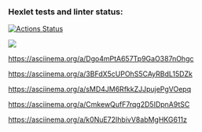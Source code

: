 ### Hexlet tests and linter status:
[![Actions Status](https://github.com/Kaida-by/php-project-lvl1/workflows/hexlet-check/badge.svg)](https://github.com/Kaida-by/php-project-lvl1/actions)

<a href="https://codeclimate.com/github/codeclimate/codeclimate/maintainability"><img src="https://api.codeclimate.com/v1/badges/a99a88d28ad37a79dbf6/maintainability" /></a>

https://asciinema.org/a/Dgo4mPtA657Tp9GaO387nOhgc

https://asciinema.org/a/3BFdX5cUPOhS5CAyRBdL15DZk

https://asciinema.org/a/sMD4JM6RfkkZJJpujePgVOepq

https://asciinema.org/a/CmkewQufF7rqg2D5IDpnA9tSC

https://asciinema.org/a/k0NuE72IhbivV8abMgHKG611z
